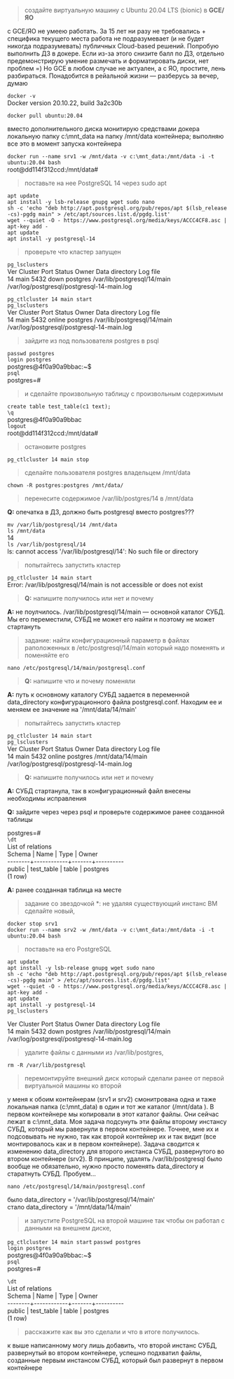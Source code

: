>создайте виртуальную машину c Ubuntu 20.04 LTS (bionic) в **GCE/ЯО**

c GCE/ЯО не умеею работать. За 15 лет ни разу не требовались + специфика текущего места работа не подразумевает (и не будет никогда подразумевать) публичных Cloud-based решений. Попробую выполнить ДЗ в докере. Если из-за этого снизите балл по ДЗ, отдельно предемонстрирую умение размечать и форматировать диски, нет проблем =) Но GCE в любом случае не актуален, а с ЯО, простите, лень разбираться. Понадобится в рейальной жизни — разберусь за вечер, думаю  

`docker -v`  
Docker version 20.10.22, build 3a2c30b  

`docker pull ubuntu:20.04`  
 
вместо дополнительного диска монитирую средствами докера локальную папку c:\mnt_data на папку /mnt/data контейнера; выполняю все это в момент запуска контейнера

`docker run --name srv1 -w /mnt/data -v c:\mnt_data:/mnt/data -i -t ubuntu:20.04 bash`  
root@dd114f312ccd:/mnt/data#

>поставьте на нее PostgreSQL 14 через sudo apt

`apt update`   
`apt install -y lsb-release gnupg wget sudo nano`  
`sh -c 'echo "deb http://apt.postgresql.org/pub/repos/apt $(lsb_release -cs)-pgdg main" > /etc/apt/sources.list.d/pgdg.list'`  
`wget --quiet -O - https://www.postgresql.org/media/keys/ACCC4CF8.asc | apt-key add -`  
`apt update`  
`apt install -y postgresql-14`

>проверьте что кластер запущен

`pg_lsclusters`  
Ver Cluster Port Status Owner    Data directory              Log file  
14  main    5432 down   postgres /var/lib/postgresql/14/main /var/log/postgresql/postgresql-14-main.log  

`pg_ctlcluster 14 main start`  
`pg_lsclusters`  
Ver Cluster Port Status Owner    Data directory              Log file  
14  main    5432 online postgres /var/lib/postgresql/14/main /var/log/postgresql/postgresql-14-main.log  

>зайдите из под пользователя postgres в psql 

`passwd postgres`  
`login postgres`  
postgres@4f0a90a9bbac:~$  
`psql`  
postgres=#  

>и сделайте произвольную таблицу с произвольным содержимым

`create table test_table(c1 text);`  
`\q`  
postgres@4f0a90a9bbac  
`logout`  
root@dd114f312ccd:/mnt/data#

>остановите postgres

`pg_ctlcluster 14 main stop`

>сделайте пользователя postgres владельцем /mnt/data  

`chown -R postgres:postgres /mnt/data/`

>перенесите содержимое /var/lib/postgres/14 в /mnt/data

**Q:** опечатка в ДЗ, должно быть postgresql вместо postgres???
 
`mv /var/lib/postgresql/14 /mnt/data`  
`ls /mnt/data`  
14  
`ls /var/lib/postgresql/14`  
ls: cannot access '/var/lib/postgresql/14': No such file or directory

>попытайтесь запустить кластер

`pg_ctlcluster 14 main start`  
Error: /var/lib/postgresql/14/main is not accessible or does not exist

>**Q:** напишите получилось или нет и почему

**A:** не поулчилось. /var/lib/postgresql/14/main — основной каталог СУБД. Мы его переместили, СУБД не может его найти н поэтому не может стартануть  

>задание: найти конфигурационный параметр в файлах раположенных в /etc/postgresql/14/main который надо поменять и поменяйте его

`nano /etc/postgresql/14/main/postgresql.conf` 

>**Q:** напишите что и почему поменяли

**A:** путь к основному каталогу СУБД задается в переменной data_directory конфигурационного файла postgresql.conf. Находим ее и меняем ее значение на '/mnt/data/14/main'

>попытайтесь запустить кластер

`pg_ctlcluster 14 main start`  
`pg_lsclusters`  
Ver Cluster Port Status Owner    Data directory              Log file  
14  main    5432 online postgres /mnt/data/14/main /var/log/postgresql/postgresql-14-main.log 

>**Q:** напишите получилось или нет и почему

**A:** СУБД стартанула, так в конфигурационный файл внесены необходимы исправления

**Q:** зайдите через через psql и проверьте содержимое ранее созданной таблицы

postgres=#  
`\dt`  
           List of relations  
 Schema |    Name    | Type  |  Owner  
--------+------------+-------+----------  
 public | test_table | table | postgres  
(1 row)  

**A:** ранее созданная таблица на месте

>задание со звездочкой *: 
>не удаляя существующий инстанс ВМ сделайте новый, 

`docker stop srv1`  
`docker run --name srv2 -w /mnt/data -v c:\mnt_data:/mnt/data -i -t ubuntu:20.04 bash`  

>поставьте на его PostgreSQL

`apt update`   
`apt install -y lsb-release gnupg wget sudo nano`  
`sh -c 'echo "deb http://apt.postgresql.org/pub/repos/apt $(lsb_release -cs)-pgdg main" > /etc/apt/sources.list.d/pgdg.list'`  
`wget --quiet -O - https://www.postgresql.org/media/keys/ACCC4CF8.asc | apt-key add -`  
`apt update`  
`apt install -y postgresql-14`  
`pg_lsclusters`    

Ver Cluster Port Status Owner    Data directory              Log file  
14  main    5432 down   postgres /var/lib/postgresql/14/main /var/log/postgresql/postgresql-14-main.log  

>удалите файлы с данными из /var/lib/postgres, 

`rm -R /var/lib/postgresql`

>перемонтируйте внешний диск который сделали ранее от первой виртуальной машины ко второй 

у меня к обоим контейнерам (srv1 и srv2) смонитрована одна и таже локальная папка (c:\mnt_data) в один и тот же каталог (/mnt/data ). В первом контейнере мы копировали в этот каталог файлы. Они сейчас лежат в c:\mnt_data. Моя задача подсунуть эти файлы второму инстансу СУБД, который мы равернули в первом контейнере. Точнее, мне их и подсовывать не нужно, так как второй контейнер их и так видит (все монтировалось как и в первом контейнере). Задача сводится к изменению data_directory для второго инстанса СУБД, развернутого во втором контейнере (srv2). В принципе, удалять /var/lib/postgresql было вообще не обязательно, нужно просто поменять  data_directory и старатнуть СУБД. Пробуем...

`nano /etc/postgresql/14/main/postgresql.conf` 

было data_directory = '/var/lib/postgresql/14/main'  
стало data_directory = '/mnt/data/14/main'   

>и запустите PostgreSQL на второй машине так чтобы он работал с данными на внешнем диске, 

`pg_ctlcluster 14 main start` 
`passwd postgres`  
`login postgres`  
postgres@4f0a90a9bbac:~$  
`psql`  
postgres=#  

`\dt`  
           List of relations  
 Schema |    Name    | Type  |  Owner  
--------+------------+-------+----------  
 public | test_table | table | postgres  
(1 row)  

>расскажите как вы это сделали и что в итоге получилось.

к выше написанному могу лишь добавить, что второй инстанс СУБД, развернутый во втором контейнере, успешно подхватил файлы, созданные первым инстансом СУБД, который был развернут в первом контейнере
